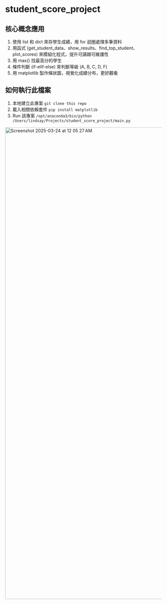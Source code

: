 # student_score_project

## 核心概念應用
1. 使用 list 和 dict 來存學生成績，用 for 迴圈處理多筆資料
2. 用函式 (get_student_data、show_results、find_top_student、plot_scores) 來模組化程式，提升可讀跟可維護性
3. 用 max() 找最高分的學生
4. 條件判斷 (if-elif-else) 來判斷等級 (A, B, C, D, F)
5. 用 matplotlib 製作條狀圖，視覺化成績分布，更好觀看

## 如何執行此檔案
1. 本地建立此專案 `git clone this repo`
2. 載入相關依賴套件 `pip install matplotlib`
3. Run 該專案 `/opt/anaconda3/bin/python /Users/lindsay/Projects/student_score_project/main.py`

<img width="1512" alt="Screenshot 2025-03-24 at 12 05 27 AM" src="https://github.com/user-attachments/assets/7001983e-ae85-48a4-8a3d-b97a418234d8" />

